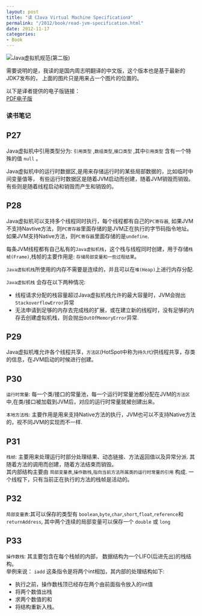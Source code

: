 ```yaml
---
layout: post
title: "读《Java Virtual Machine Specification》"
permalink: "/2012/book/read-jvm-specification.html"
date: 2012-11-17  
categories: 
- Book
---
```


  ![Java虚拟机规范(第二版)](http://img3.douban.com/lpic/s4193682.jpg)  
  
  需要说明的是，我读的是国内周志明翻译的中文版，这个版本也是基于最新的JDK7发布的，
  上面的图片只是用来占一个图片的位置的。  
  
  以下是译者提供的电子版链接：  
  [PDF电子版](http://www.icyfenix.com/jvms_javase7_cn/)
  
### 读书笔记  

## P27  
Java虚拟机中引用类型分为: `引用类型` ,`数组类型`,`接口类型` ,其中`引用类型` 含有一个特殊的值 `null` 。  
  
Java虚拟机中的运行时数据区,是用来存储运行时的某些局部数据的，比如临时中间变量值等， 有些运行时数据区是随着JVM启动而创建，随着JVM销毁而销毁。 有些则是随着线程启动和销毁而产生和销毁的。  
  
  	
## P28  
Java虚拟机可以支持多个线程同时执行，每个线程都有自己的`PC寄存器`, 如果JVM不支持Navtive方法，则`PC寄存器`里面存储的是JVM正在执行的字节码指令地址。 如果JVM支持Native方法，则`PC寄存器`里面存储的是`undefine`.  
  
每条JVM线程都有自己私有的`Java虚拟机栈`，这个栈与线程同时创建，用于存储`栈帧(Frame)`,栈帧的主要作用是: `存储局部变量和一些过程结果`。  
  
`Java虚拟机栈`所使用的内存不需要是连续的，并且可以在`堆(Heap)`上进行内存分配.  
  
`Java虚拟机栈` 会存在以下两种情况:  

- 线程请求分配的栈容量超过Java虚拟机栈允许的最大容量时，JVM会抛出`StackoverflowError`异常
- 无法申请到足够的内存去完成栈的扩展，或在建立新的线程时，没有足够的内存去创建虚拟机栈，则会抛出`OutOfMemoryError`异常.


## P29  
Java虚拟机堆允许各个线程共享，`方法区`(HotSpot中称为`持久代`)供线程共享，存类的信息，在JVM启动的时候进行创建。  

## P30  
`运行时常量`: 每一个类/接口的常量池，每一个运行时常量池都分配在JVM的`方法区`中,在类/接口被加载到JVM后，对应的运行时常量就被创建出来。  
  
`本地方法栈`: 主要作用是用来支持Native方法的执行，JVM也可以不支持Native方法的，视不同JVM的实现而不一样.

## P31  
`栈帧`: 主要用来处理运行时部分处理结果、动态链接、方法返回值以及异常分派. 其随着方法的调用而创建，随着方法结束而销毁。  
其内部结构主要由 `局部变量表`,`操作数栈`,`指向当前方法所属类的运行时常量的引用` 构成. 一个线程下，只有当前正在执行的方法的栈帧是活动的。  

## P32  
`局部变量表`:其可以保存的类型有 `boolean`,`byte`,`char`,`short`,`float`,`reference`和`returnAddress`, 其中两个连续的局部变量可以保存一个 `double` 或 `long`  

## P33
`操作数栈`: 其主要包含在每个栈帧的内部， 数据结构为一个LIFO(后进先出)的栈结构。  
举例来说： `iadd` 这条指令是将两个int相加，其内部的处理结构如下:  

-   执行之前，操作数栈顶已经存在两个由前面指令放入的int值
-   将两个数值出栈
-   求两个数值的和
-   将结构重新入栈。  


